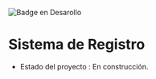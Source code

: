  ![Badge en Desarollo](https://img.shields.io/badge/STATUS-EN%20DESAROLLO-green)
<h1>Sistema de Registro</h1>

- Estado del proyecto : En construcción.
